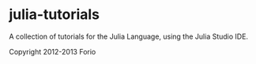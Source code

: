 julia-tutorials
===============

A collection of tutorials for the Julia Language, using the Julia Studio IDE.  

Copyright 2012-2013 Forio
